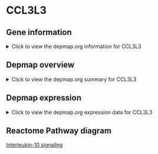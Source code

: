 <h1>CCL3L3</h1>

<h2>Gene information</h2>
<details>
  <summary>Click to view the depmap.org information for CCL3L3</summary>
  <iframe src="https://depmap.org/portal/gene/CCL3L3?tab=about" style="border:none;width:100%;height:800px"></iframe>
</details>

<h2>Depmap overview</h2>
<details>
  <summary>Click to view the depmap.org summary for CCL3L3</summary>
  <iframe src="https://depmap.org/portal/gene/CCL3L3?tab=overview" style="border:none;width:100%;height:800px"></iframe>
</details>

<h2>Depmap expression</h2>
<details>
  <summary>Click to view the depmap.org expression data for CCL3L3</summary>
  <iframe src="https://depmap.org/portal/gene/CCL3L3?tab=characterization" style="border:none;width:100%;height:800px"></iframe>
</details>



<h2>Reactome Pathway diagram</h2>
<a href="https://reactome.org/PathwayBrowser/#/R-HSA-6783783" target="_BLANK">Interleukin-10 signaling</a>




